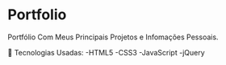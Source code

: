 # Portfolio
Portfólio Com Meus Principais Projetos e Infomações Pessoais.

📌 Tecnologias Usadas:
-HTML5
-CSS3
-JavaScript
-jQuery
